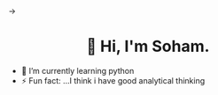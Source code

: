 -> **<h1 align="center">👋 Hi, I'm Soham.</h1>**
- 🌱 I’m currently learning python
- ⚡ Fun fact: ...I think i have good analytical thinking

<!---
clashsoham/clashsoham is a ✨ special ✨ repository because its `README.md` (this file) appears on your GitHub profile.
You can click the Preview link to take a look at your changes.
--->
